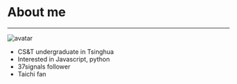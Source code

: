 # About me
***

![avatar](/img/ztrix.png)

* CS&T undergraduate in Tsinghua
* Interested in Javascript, python
* 37signals follower
* Taichi fan

